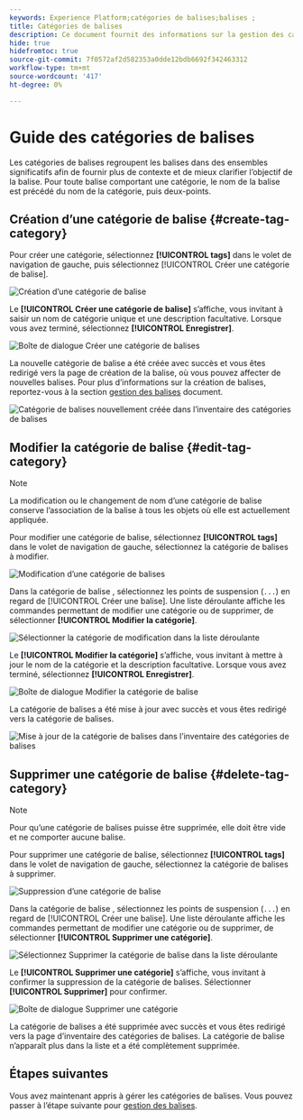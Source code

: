 ```yaml
---
keywords: Experience Platform;catégories de balises;balises ;
title: Catégories de balises
description: Ce document fournit des informations sur la gestion des catégories de balises d’administration dans Adobe Experience Cloud.
hide: true
hidefromtoc: true
source-git-commit: 7f0572af2d582353a0dde12bdb6692f342463312
workflow-type: tm+mt
source-wordcount: '417'
ht-degree: 0%

---
```


# Guide des catégories de balises

Les catégories de balises regroupent les balises dans des ensembles significatifs afin de fournir plus de contexte et de mieux clarifier l’objectif de la balise. Pour toute balise comportant une catégorie, le nom de la balise est précédé du nom de la catégorie, puis deux-points.

## Création d’une catégorie de balise {#create-tag-category}

Pour créer une catégorie, sélectionnez **[!UICONTROL tags]** dans le volet de navigation de gauche, puis sélectionnez [!UICONTROL Créer une catégorie de balise].

![Création d’une catégorie de balise](./images/create-tag-category.png)

Le **[!UICONTROL Créer une catégorie de balise]** s’affiche, vous invitant à saisir un nom de catégorie unique et une description facultative. Lorsque vous avez terminé, sélectionnez **[!UICONTROL Enregistrer]**.

![Boîte de dialogue Créer une catégorie de balises](./images/create-tag-category-dialog.png)

La nouvelle catégorie de balise a été créée avec succès et vous êtes redirigé vers la page de création de la balise, où vous pouvez affecter de nouvelles balises. Pour plus d’informations sur la création de balises, reportez-vous à la section [gestion des balises](./managing-tags.md#create-a-tag-create-tag) document.

![Catégorie de balises nouvellement créée dans l’inventaire des catégories de balises](./images/new-tag-cateogry-listed.png)

## Modifier la catégorie de balise {#edit-tag-category}

>[!NOTE]
>
>La modification ou le changement de nom d’une catégorie de balise conserve l’association de la balise à tous les objets où elle est actuellement appliquée.

Pour modifier une catégorie de balise, sélectionnez **[!UICONTROL tags]** dans le volet de navigation de gauche, sélectionnez la catégorie de balises à modifier.

![Modification d’une catégorie de balises](./images/edit-tag-category.png)

Dans la catégorie de balise , sélectionnez les points de suspension (`...`) en regard de [!UICONTROL Créer une balise]. Une liste déroulante affiche les commandes permettant de modifier une catégorie ou de supprimer, de sélectionner **[!UICONTROL Modifier la catégorie]**.

![Sélectionner la catégorie de modification dans la liste déroulante](./images/select-edit-tag-category.png)

Le **[!UICONTROL Modifier la catégorie]** s’affiche, vous invitant à mettre à jour le nom de la catégorie et la description facultative. Lorsque vous avez terminé, sélectionnez **[!UICONTROL Enregistrer]**.

![Boîte de dialogue Modifier la catégorie de balise](./images/edit-category-dialog.png)

La catégorie de balises a été mise à jour avec succès et vous êtes redirigé vers la catégorie de balises.

![Mise à jour de la catégorie de balises dans l’inventaire des catégories de balises](./images/updated-tag-category.png)

## Supprimer une catégorie de balise {#delete-tag-category}

>[!NOTE]
>
>Pour qu’une catégorie de balises puisse être supprimée, elle doit être vide et ne comporter aucune balise.

Pour supprimer une catégorie de balise, sélectionnez **[!UICONTROL tags]** dans le volet de navigation de gauche, sélectionnez la catégorie de balises à supprimer.

![Suppression d’une catégorie de balise](./images/edit-tag-category.png)

Dans la catégorie de balise , sélectionnez les points de suspension (`...`) en regard de [!UICONTROL Créer une balise]. Une liste déroulante affiche les commandes permettant de modifier une catégorie ou de supprimer, de sélectionner **[!UICONTROL Supprimer une catégorie]**.

![Sélectionnez Supprimer la catégorie de balise dans la liste déroulante](./images/select-delete-tag-category.png)

Le **[!UICONTROL Supprimer une catégorie]** s’affiche, vous invitant à confirmer la suppression de la catégorie de balises. Sélectionner **[!UICONTROL Supprimer]** pour confirmer.

![Boîte de dialogue Supprimer une catégorie](./images/delete-category-dialog.png)

La catégorie de balises a été supprimée avec succès et vous êtes redirigé vers la page d’inventaire des catégories de balises. La catégorie de balise n’apparaît plus dans la liste et a été complètement supprimée.

## Étapes suivantes

Vous avez maintenant appris à gérer les catégories de balises. Vous pouvez passer à l’étape suivante pour [gestion des balises](./managing-tags.md).
